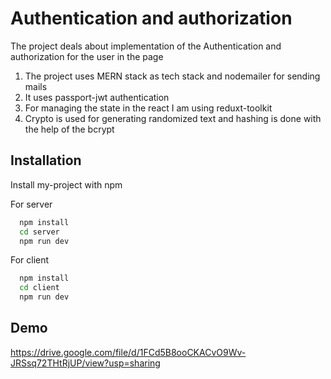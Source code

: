 # Authentication and authorization

The project deals about implementation of the Authentication and authorization for the user in the page

1. The project uses MERN stack as tech stack and nodemailer for sending mails
2. It uses passport-jwt authentication
3. For managing the state in the react I am using reduxt-toolkit
4. Crypto is used for generating randomized text and hashing is done with the help of the bcrypt

## Installation

Install my-project with npm

For server

```bash
  npm install
  cd server
  npm run dev
```

For client

```bash
  npm install
  cd client
  npm run dev
```

## Demo

https://drive.google.com/file/d/1FCd5B8ooCKACvO9Wv-JRSsq72THtRjUP/view?usp=sharing
